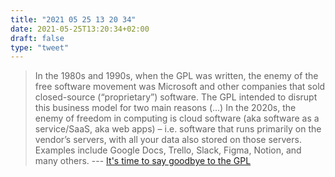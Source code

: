 ```yaml
---
title: "2021 05 25 13 20 34"
date: 2021-05-25T13:20:34+02:00
draft: false
type: "tweet"
---
```

> In the 1980s and 1990s, when the GPL was written, the enemy of the free software movement was Microsoft and other companies that sold closed-source (“proprietary”) software. The GPL intended to disrupt this business model for two main reasons (...) In the 2020s, the enemy of freedom in computing is cloud software (aka software as a service/SaaS, aka web apps) – i.e. software that runs primarily on the vendor’s servers, with all your data also stored on those servers. Examples include Google Docs, Trello, Slack, Figma, Notion, and many others. --- [It's time to say goodbye to the GPL](https://martin.kleppmann.com/2021/04/14/goodbye-gpl.html)

